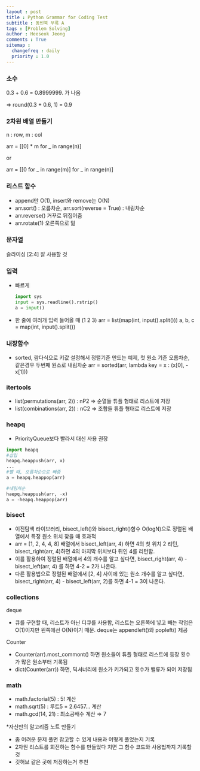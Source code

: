 ```yaml
---
layout : post
title : Python Grammar for Coding Test
subtitle : 동빈북 부록 A
tags : [Problem Solving]
author : Heeseok Jeong
comments : True
sitemap :
  changefreq : daily
  priority : 1.0
---
```



### 소수

0.3 + 0.6 = 0.8999999. 가 나옴

⇒ round(0.3 + 0.6, 1) = 0.9

### 2차원 배열 만들기

n : row, m : col

arr = [[0] * m for _ in range(n)]

or

arr = [[0 for _ in range(m)] for _ in range(n)]

### 리스트 함수

- append만 O(1), insert와 remove는 O(N)
- arr.sort() : 오름차순, arr.sort(reverse = True) : 내림차순
- arr.reverse() 거꾸로 뒤집어줌
- arr.rotate(1) 오른쪽으로 밂

### 문자열

슬라이싱 [2:4] 잘 사용할 것

### 입력

- 빠르게

    ```python
    import sys
    input = sys.readline().rstrip()
    a = input()
    ```

- 한 줄에 여러개 입력 들어올 때 (1 2 3)
arr = list(map(int, input().split()))
a, b, c = map(int, input().split())

### 내장함수

- sorted, 람다식으로 키값 설정해서 정렬기준 만드는 예제, 첫 원소 기준 오름차순, 같은경우 두번째 원소로 내림차순
arr = sorted(arr, lambda key = x : (x[0], -x[1]))

### itertools

- list(permutations(arr, 2)) : nP2 ⇒ 순열들 튜플 형태로 리스트에 저장
- list(combinations(arr, 2)) : nC2 ⇒ 조합들 튜플 형태로 리스트에 저장

### heapq

- PriorityQueue보다 빨라서 대신 사용 권장

```python
import heapq
#삽입
heapq.heappush(arr, x)
...
#뺄 때, 오름차순으로 빼줌
a = heapq.heappop(arr)

#내림차순
haepq.heappush(arr, -x)
a = -heapq.heappop(arr)
```

### bisect

- 이진탐색 라이브러리, bisect_left()와 bisect_right()함수 O(logN)으로 정렬된 배열에서 특정 원소 위치 찾을 때 효과적
- arr = [1, 2, 4, 4, 8] 배열에서 bisect_left(arr, 4) 하면 4의 첫 위치 2 리턴, bisect_right(arr, 4)하면 4의  마지막 위치보다 뒤인 4를 리턴함.
- 이를 활용하여 정렬된 배열에서 4의 개수를 알고 싶다면, bisect_right(arr, 4) - bisect_left(arr, 4) 를 하면 4-2 = 2가 나온다.
- 다른 활용법으로 정렬된 배열에서 [2, 4] 사이에 있는 원소 개수를 알고 싶다면, bisect_right(arr, 4) - bisect_left(arr, 2)를 하면 4-1 = 3이 나온다.

### collections

deque

- 큐를 구현할 때, 리스트가 아닌 디큐를 사용함, 리스트는 오른쪽에 넣고 빼는 작업은 O(1)이지만 왼쪽에선 O(N)이기 때문. deque는 appendleft()와 popleft() 제공

Counter

- Counter(arr).most_commont() 하면 원소들이 튜플 형태로 리스트에 등장 횟수가 많은 원소부터 기록됨
- dict(Counter(arr)) 하면, 딕셔너리에 원소가 키가되고 횟수가 밸류가 되어 저장됨

### math

- math.factorial(5) : 5! 계산
- math.sqrt(5) : 루트5 = 2.6457... 계산
- math.gcd(14, 21) : 최소공배수 계산 ⇒ 7

*자신만의 알고리즘 노트 만들기

- 좀 어려운 문제 풀면 참고할 수 있게 내용과 어떻게 풀었는지 기록
- 2차원 리스트를 회전하는 함수를 만들었다 치면 그 함수 코드와 사용법까지 기록할 것
- 깃허브 같은 곳에 저장하는거 추천
